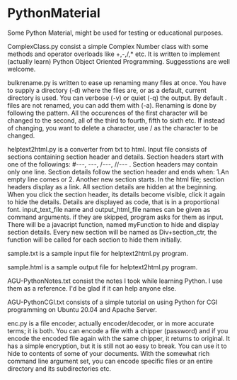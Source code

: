 # PythonMaterial
Some Python Material, might be used for testing or educational purposes.

ComplexClass.py consist a simple Complex Number class with some methods and operator overloads like +,-,/,* etc. 
It is written to implement (actually learn) Python Object Oriented Programming. Suggesstions are well welcome.

bulkrename.py is written to ease up renaming many files at once. You have to supply a directory (-d) where the files are, or as a default, current directory is used. You can verbose (-v) or quiet (-q) the output. By default . files are not renamed, you can add them with (-a). Renaming is done by following the pattern. All the occurences of the first     character will be changed to the second, all of the third to fourth, fifth to sixth etc. If instead of changing, you want to delete a character, use / as the character to be changed.

helptext2html.py is a converter from txt to html. Input file consists of sections containing section header and details. Section headers start with one of the followings: #---, ---, /---, //--- . Section headers may contain only one line. Section details follow the section header and ends when: 1.An empty line comes or 2. Another new section starts. In the html file; section headers display as a link. All section details are hidden at the beginning. When you click the section header, its details become visible, click it again to hide the details.
Details are displayed as code, that is in a proportional font. input_text_file name and output_html_file names can be given as command arguments. if they are skipped, program asks for them as input. There will be a javacript function, named myFunction to hide and display section details. Every new section will be named as Div+section_ctr, the function will be called for each section to hide them initially.


sample.txt is a sample input file for helptext2html.py program.

sample.html is a sample output file for helptext2html.py program.


AGU-PythonNotes.txt consist the notes I took while learning Python. I use them as a reference. I'd be glad if it can help anyone else.

AGU-PythonCGI.txt consists of a simple tutorial on using Python for CGI programming on Ubuntu 20.04 and Apache Server.

enc.py is a file encoder, actually encoder/decoder, or in more accurate terms; it is both. You can encode a file with a chipper (password) and if you encode the encoded file again with the same chipper, it returns to original. It has a simple encryption, but it is still not ao easy to break. You can use it to hide to contents of some of your documents. With the somewhat rich command line argument set, you can encode specific files or an entire directory and its subdirectories etc.
